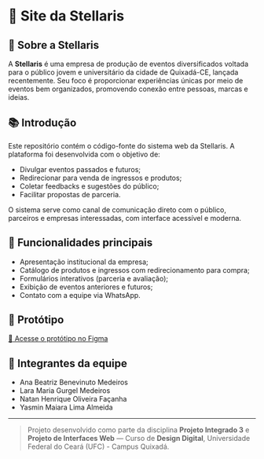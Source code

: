 # 🌟 Site da Stellaris

## 🏢 Sobre a Stellaris

A **Stellaris** é uma empresa de produção de eventos diversificados voltada para o público jovem e universitário da cidade de Quixadá-CE, lançada recentemente. Seu foco é proporcionar experiências únicas por meio de eventos bem organizados, promovendo conexão entre pessoas, marcas e ideias.

## 📚 Introdução

Este repositório contém o código-fonte do sistema web da Stellaris. A plataforma foi desenvolvida com o objetivo de:

- Divulgar eventos passados e futuros;
- Redirecionar para venda de ingressos e produtos;
- Coletar feedbacks e sugestões do público;
- Facilitar propostas de parceria.

O sistema serve como canal de comunicação direto com o público, parceiros e empresas interessadas, com interface acessível e moderna.

## 🚀 Funcionalidades principais

- Apresentação institucional da empresa;
- Catálogo de produtos e ingressos com redirecionamento para compra;
- Formulários interativos (parceria e avaliação);
- Exibição de eventos anteriores e futuros;
- Contato com a equipe via WhatsApp.

## 🎨 Protótipo

[🔗 Acesse o protótipo no Figma](https://www.figma.com/design/tHIApdVMWrhwuxbF88sDtY/prototipo---P3?node-id=0-1)

## 👥 Integrantes da equipe

- Ana Beatriz Benevinuto Medeiros  
- Lara Maria Gurgel Medeiros  
- Natan Henrique Oliveira Façanha  
- Yasmin Maiara Lima Almeida  

---

> Projeto desenvolvido como parte da disciplina **Projeto Integrado 3** e **Projeto de Interfaces Web** — Curso de **Design Digital**, Universidade Federal do Ceará (UFC) - Campus Quixadá.
